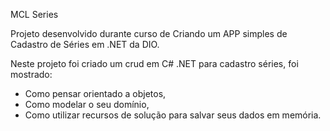 MCL Series

Projeto desenvolvido durante curso de Criando um APP simples de Cadastro de Séries em .NET da DIO.

Neste projeto foi criado um crud em C# .NET para cadastro séries, foi mostrado:

- Como pensar orientado a objetos, 
- Como modelar o seu domínio,
- Como utilizar recursos de solução para salvar seus dados em memória.
